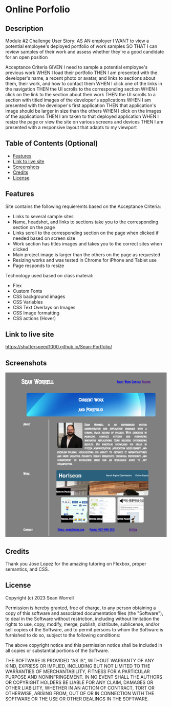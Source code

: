 


# Online Porfolio

## Description

Module #2 Challenge
User Story:
AS AN employer
I WANT to view a potential employee's deployed portfolio of work samples
SO THAT I can review samples of their work and assess whether they're a good candidate for an open position

Acceptance Criteria
GIVEN I need to sample a potential employee's previous work
WHEN I load their portfolio
THEN I am presented with the developer's name, a recent photo or avatar, and links to sections about them, their work, and how to contact them
WHEN I click one of the links in the navigation
THEN the UI scrolls to the corresponding section
WHEN I click on the link to the section about their work
THEN the UI scrolls to a section with titled images of the developer's applications
WHEN I am presented with the developer's first application
THEN that application's image should be larger in size than the others
WHEN I click on the images of the applications
THEN I am taken to that deployed application
WHEN I resize the page or view the site on various screens and devices
THEN I am presented with a responsive layout that adapts to my viewport

## Table of Contents (Optional)

- [Features](#features)
- [Link to live site](#Link-to-live-site)
- [Screenshots](#screenshots)
- [Credits](#credits)
- [License](#license)


## Features

Site contains the following requieremts based on the Acceptance Criteria:
* Links to several sample sites
* Name, headshot, and links to sections take you to the corresponding section on the page
* Links scroll to the corresponding section on the page when clicked if needed based on screen size
* Work section has titles images and takes you to the correct sites when clicked
* Main project image is larger than the others on the page as requested
* Resizing works and was tested in Chrome for iPhone and Tablet use
* Page responds to resize

Technology used based on class materal:
* Flex
* Custom Fonts
* CSS background images
* CSS Variables
* CSS Text Overlays on Images
* CSS Image formatting
* CSS actions (Hover)


## Link to live site

https://shutterspeed1000.github.io/Sean-Portfolio/

## Screenshots

![Screenshot of Website](./assets/images/sw-port.png)

## Credits

Thank you Jose Lopez for the amazing tutoring on Flexbox, proper semantics, and CSS.

## License

Copyright (c) 2023 Sean Worrell

Permission is hereby granted, free of charge, to any person obtaining a copy
of this software and associated documentation files (the "Software"), to deal
in the Software without restriction, including without limitation the rights
to use, copy, modify, merge, publish, distribute, sublicense, and/or sell
copies of the Software, and to permit persons to whom the Software is
furnished to do so, subject to the following conditions:

The above copyright notice and this permission notice shall be included in all
copies or substantial portions of the Software.

THE SOFTWARE IS PROVIDED "AS IS", WITHOUT WARRANTY OF ANY KIND, EXPRESS OR
IMPLIED, INCLUDING BUT NOT LIMITED TO THE WARRANTIES OF MERCHANTABILITY,
FITNESS FOR A PARTICULAR PURPOSE AND NONINFRINGEMENT. IN NO EVENT SHALL THE
AUTHORS OR COPYRIGHT HOLDERS BE LIABLE FOR ANY CLAIM, DAMAGES OR OTHER
LIABILITY, WHETHER IN AN ACTION OF CONTRACT, TORT OR OTHERWISE, ARISING FROM,
OUT OF OR IN CONNECTION WITH THE SOFTWARE OR THE USE OR OTHER DEALINGS IN THE
SOFTWARE.



